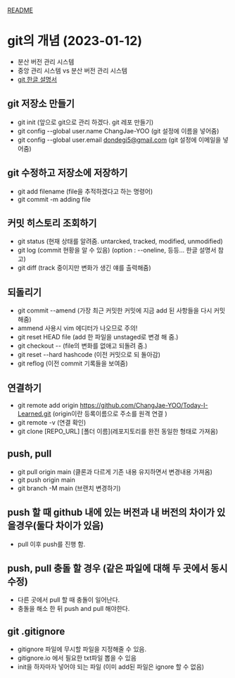 [README](../README.md)

# git의 개념 (2023-01-12)

- 분산 버전 관리 시스템
- 중앙 관리 시스템 vs 분산 버전 관리 시스템
- [git 한글 설명서](https://git-scm.com/book/ko/v2/Git%EC%9D%98-%EA%B8%B0%EC%B4%88-%EC%BB%A4%EB%B0%8B-%ED%9E%88%EC%8A%A4%ED%86%A0%EB%A6%AC-%EC%A1%B0%ED%9A%8C%ED%95%98%EA%B8%B0)  

## git 저장소 만들기
- git init (앞으로 git으로 관리 하겠다. git 레포 만들기)
- git config --global user.name ChangJae-YOO (git 설정에 이름을 넣어줌)
- git config --global user.email dondegi5@gmail.com (git 설정에 이메일을 넣어줌)

## git 수정하고 저장소에 저장하기
- git add filename (file을 추적하겠다고 하는 명령어)
- git commit -m adding file


## 커밋 히스토리 조회하기
- git status (현재 상태를 알려줌. untarcked, tracked, modified, unmodified)
- git log (commit 현황을 알 수 있음) (option : --oneline, 등등... 한글 설명서 참고)
- git diff (track 중이지만 변화가 생긴 얘를 출력해줌)

## 되돌리기
- git commit --amend (가장 최근 커밋한 커밋에 지금 add 된 사항들을 다시 커밋해줌)
- ammend 사용시 vim 에디터가 나오므로 주의!
- git reset HEAD file (add 한 파일을 unstaged로 변경 해 줌.)
- git checkout -- <file> (file의 변화를 없애고 되돌려 줌.)
- git reset --hard hashcode (이전 커밋으로 되 돌아감)
- git reflog (이전 commit 기록들을 보여줌)

## 연결하기
- git remote add origin https://github.com/ChangJae-YOO/Today-I-Learned.git (origin이란 등록이름으로 주소를 원격 연결 )
- git remote -v (연결 확인)
- git clone [REPO_URL] [폴더 이름](레포지토리를 완전 동일한 형태로 가져옴)

## push, pull
- git pull origin main (클론과 다르게 기존 내용 유지하면서 변경내용 가져옴)
- git push origin main
- git branch -M main (브랜치 변경하기)

## push 할 때 github 내에 있는 버전과 내 버전의 차이가 있을경우(둘다 차이가 있음)
- pull 이후 push를 진행 함.

## push, pull 충돌 할 경우 (같은 파일에 대해 두 곳에서 동시 수정)
- 다른 곳에서 pull 할 때 충돌이 일어난다.
- 충돌을 해소 한 뒤 push and pull 해야한다.

## git .gitignore
- gitignore 파일에 무시할 파일을 지정해줄 수 있음.
- gitignore.io 에서 필요한 txt파일 뽑을 수 있음
- init을 하자마자 넣어야 되는 파일 (이미 add된 파일은 ignore 할 수 없음)


